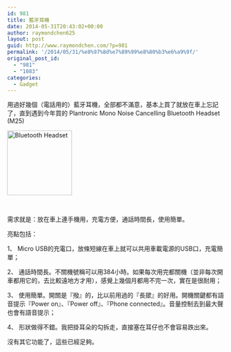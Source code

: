 ```yaml
---
id: 981
title: 藍牙耳機
date: 2014-05-31T20:43:02+00:00
author: raymondchen625
layout: post
guid: http://www.raymondchen.com/?p=981
permalink: '/2014/05/31/%e8%97%8d%e7%89%99%e8%80%b3%e6%a9%9f/'
original_post_id:
  - "981"
  - "1083"
categories:
  - Gadget
---
```

用過好幾個（電話用的）藍牙耳機，全部都不滿意，基本上買了就放在車上忘記了，直到遇到今年買的 Plantronic Mono Noise Cancelling Bluetooth Headset (M25)

[<img class="alignleft size-full wp-image-982" src="http://www.raymondchen.com/wp-content/uploads/2014/05/10213778.jpg" alt="Bluetooth Headset" width="150" height="150" />](http://www.raymondchen.com/wp-content/uploads/2014/05/10213778.jpg)

&nbsp;

需求就是：放在車上連手機用，充電方便，通話時間長，使用簡單。

亮點包括：

1、 Micro USB的充電口，放條短線在車上就可以共用車載電源的USB口，充電簡單；

2、 通話時間長。不關機號稱可以用384小時。如果每次用完都關機（並非每次開車都用它的，去比較遠地方才用），感覺上幾個月都用不完一次，實在是很耐用；

3、 使用簡單。開關是『撥』的，比以前用過的『長撳』的好用。開機關鍵都有語音提示『Power on』、『Power off』、『Phone connected』。音量控制去到最大聲也會有語音提示；

4、 形狀做得不錯。我把掛耳朵的勾拆走，直接塞在耳仔也不會容易跌出來。

沒有其它功能了，這些已經足夠。